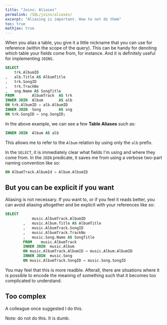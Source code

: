 ```yaml
---
title: "Joins: Aliases"
permalink: /SQL/joins/aliases/
excerpt: "Aliasing is important. How to not do them"
toc: true
mathjax: true
---
```


When you alias a table, you give it a little nickname that you can use for reference (within the scope of the query).
This can be handy for denoting which table your fields come from, for instance. And it is definitely useful for implementing `JOINS`.

```sql
SELECT
	trk.AlbumID
,	alb.Title AS AlbumTitle 
,	trk.SongID
,	trk.TrackNo
,	sng.Name AS SongTitle
FROM		AlbumTrack 	AS trk
INNER JOIN	Album 		AS alb
ON trk.AlbumID = alb.AlbumID
INNER JOIN	Song 		AS sng
ON trk.SongID = sng.SongID;
```

In the above example, we can see a few __Table Aliases__ such as:
```sql
INNER JOIN	Album AS alb
```
This allows me to refer to the `Album` relation by using only the `alb` prefix.

In the `SELECT`, it is immediately clear what fields I'm using and where they come from.
In the `JOIN` predicate, it saves me from using a verbose two-part naming convention like so:

```sql
ON AlbumTrack.AlbumId = Album.AlbumID
```



## But you can be explicit if you want

Aliasing is not necessary. If you want to, or if you feel it reads better, you can avoid aliasing altogether and be explicit with your references like so:

```sql
SELECT
			music.AlbumTrack.AlbumID
		,	music.Album.Title AS AlbumTitle
		,	music.AlbumTrack.SongID
		,	music.AlbumTrack.TrackNo
		,	music.Song.Name AS SongTitle
		FROM	music.AlbumTrack
		INNER JOIN	music.Album
		ON music.AlbumTrack.AlbumID = music.Album.AlbumID
		INNER JOIN	music.Song
		ON music.AlbumTrack.SongID = music.Song.SongID
```

You may feel that this is more readble. Afterall, there are situations where it is possible to encode the meaning of something such that it becomes too complicated to understand.


## Too complex

A colleague once suggested I do this.

Note: do not do this. It is dumb.







